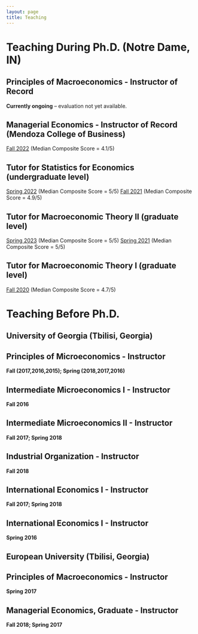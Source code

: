 ```yaml
---
layout: page
title: Teaching
---
```

# Teaching During Ph.D. (Notre Dame, IN)

## Principles of Macroeconomics - Instructor of Record
**Currently ongoing** – evaluation not yet available.

## Managerial Economics - Instructor of Record (Mendoza College of Business)
[Fall 2022](/uploads/Instructor_History_managerial.pdf) (Median Composite Score = 4.1/5)

## Tutor for Statistics for Economics (undergraduate level)
[Spring 2022](/uploads/Instructor_History_stats_2022.pdf) (Median Composite Score = 5/5)
[Fall 2021](/uploads/Instructor_History_stats_2021.pdf) (Median Composite Score = 4.9/5)

## Tutor for Macroeconomic Theory II (graduate level)
[Spring 2023](/uploads/Instructor_History_macro_2_2023.pdf) (Median Composite Score = 5/5)
[Spring 2021](/uploads/Instructor_History_macro_2_2021.pdf) (Median Composite Score = 5/5)

## Tutor for Macroeconomic Theory I (graduate level)
[Fall 2020](/uploads/Instructor_History_macro_1_2020.pdf)   (Median Composite Score = 4.7/5)

# Teaching Before Ph.D. 

## University of Georgia (Tbilisi, Georgia)

## Principles of Microeconomics - Instructor
**Fall (2017,2016,2015); Spring (2018,2017,2016)**

## Intermediate Microeconomics I - Instructor
**Fall 2016**

## Intermediate Microeconomics II - Instructor
**Fall 2017; Spring 2018**

## Industrial Organization - Instructor
**Fall 2018**

## International Economics I - Instructor
**Fall 2017; Spring 2018**

## International Economics I - Instructor
**Spring 2016**

## European University (Tbilisi, Georgia)

## Principles of Macroeconomics - Instructor
**Spring 2017**

## Managerial Economics, Graduate - Instructor
**Fall 2018; Spring 2017**
